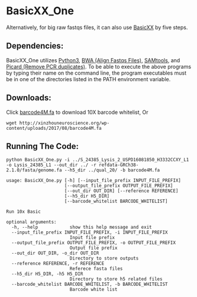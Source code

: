 # BasicXX_One
Alternatively, for big raw fastqs files, it can also use <a href="https://github.com/maiziex/BasicXX">BasicXX</a> by five steps.

## Dependencies:
BasicXX_One utilizes <a href="https://www.python.org/downloads/">Python3</a>, <a href="http://bio-bwa.sourceforge.net/">BWA (Align Fastqs Files)</a>, <a href="http://samtools.sourceforge.net/">SAMtools</a>, and <a href="http://broadinstitute.github.io/picard/">Picard (Remove PCR duplicates)</a>. To be able to execute the above programs by typing their name on the command line, the program executables must be in one of the directories listed in the PATH environment variable.

## Downloads:
Click <a href="http://xinzhouneuroscience.org/wp-content/uploads/2017/08/barcode4M.fa.zip">barcode4M.fa</a> to download 10X barcode whitelist, 
Or 
```
wget http://xinzhouneuroscience.org/wp-content/uploads/2017/08/barcode4M.fa
```

## Running The Code:

```
python BasicXX_One.py -i ../S_24385_Lysis_2_USPD16081850_H3332CCXY_L1 -o Lysis_24385_L1 --out_dir ../ -r refdata-GRCh38-2.1.0/fasta/genome.fa --h5_dir ../qual_20/ -b barcode4M.fa
```
```
usage: BasicXX_One.py [-h] [--input_file_prefix INPUT_FILE_PREFIX]
                      [--output_file_prefix OUTPUT_FILE_PREFIX]
                      [--out_dir OUT_DIR] [--reference REFERENCE]
                      [--h5_dir H5_DIR]
                      [--barcode_whitelist BARCODE_WHITELIST]

Run 10x Basic

optional arguments:
  -h, --help            show this help message and exit
  --input_file_prefix INPUT_FILE_PREFIX, -i INPUT_FILE_PREFIX
                        Input file prefix
  --output_file_prefix OUTPUT_FILE_PREFIX, -o OUTPUT_FILE_PREFIX
                        Output file prefix
  --out_dir OUT_DIR, -o_dir OUT_DIR
                        Directory to store outputs
  --reference REFERENCE, -r REFERENCE
                        Referece fasta files
  --h5_dir H5_DIR, -h5 H5_DIR
                        Directory to store h5 related files
  --barcode_whitelist BARCODE_WHITELIST, -b BARCODE_WHITELIST
                        Barcode white list

```

